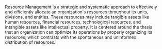 
Resource Management is a strategic and systematic approach to effectively and efficiently allocate an organization's resources throughout its units, divisions, and entities. These resources may include tangible assets like human resources, financial resources, technological resources, and intangible assets like intellectual property. It is centered around the thesis that an organization can optimize its operations by properly organizing its resources, which contrasts with the spontaneous and uninformed distribution of resources.


